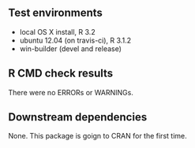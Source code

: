 ## Test environments
* local OS X install, R 3.2
* ubuntu 12.04 (on travis-ci), R 3.1.2
* win-builder (devel and release)

## R CMD check results
There were no ERRORs or WARNINGs. 

## Downstream dependencies

None.  This package is goign to CRAN for the first time.

